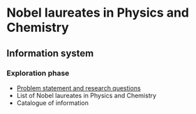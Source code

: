 # Nobel laureates in Physics and Chemistry
## Information system
### Exploration phase
* [Problem statement and research questions](https://github.com/VericaD/nobel_laureates_pc/blob/main/documentation/home.md/Problem-statement-and-research-questions)
* List of Nobel laureates in Physics and Chemistry
* Catalogue of information
